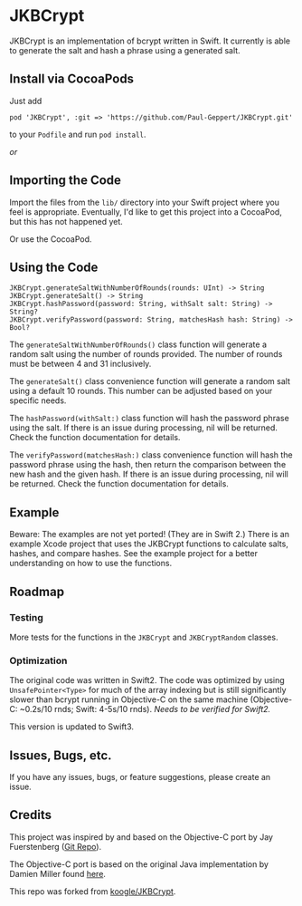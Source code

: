 # JKBCrypt

JKBCrypt is an implementation of bcrypt written in Swift. It currently is able to generate the salt and hash a phrase using a generated salt.

## Install via CocoaPods
Just add 
```
pod 'JKBCrypt', :git => 'https://github.com/Paul-Geppert/JKBCrypt.git'
```
to your `Podfile` and run `pod install`.

_or_

## Importing the Code

Import the files from the `lib/` directory into your Swift project where you feel is appropriate. Eventually, I'd like to get this project into a CocoaPod, but this has not happened yet.

Or use the CocoaPod.

## Using the Code

```
JKBCrypt.generateSaltWithNumberOfRounds(rounds: UInt) -> String
JKBCrypt.generateSalt() -> String
JKBCrypt.hashPassword(password: String, withSalt salt: String) -> String?
JKBCrypt.verifyPassword(password: String, matchesHash hash: String) -> Bool?
```

The `generateSaltWithNumberOfRounds()` class function will generate a random salt using the number of rounds provided. The number of rounds must be between 4 and 31 inclusively.

The `generateSalt()` class convenience function will generate a random salt using a default 10 rounds. This number can be adjusted based on your specific needs.

The `hashPassword(withSalt:)` class function will hash the password phrase using the salt. If there is an issue during processing, nil will be returned. Check the function documentation for details.

The `verifyPassword(matchesHash:)` class convenience function will hash the password phrase using the hash, then return the comparison between the new hash and the given hash. If there is an issue during processing, nil will be returned. Check the function documentation for details.

## Example

Beware: The examples are not yet ported! (They are in Swift 2.)
There is an example Xcode project that uses the JKBCrypt functions to calculate salts, hashes, and compare hashes. See the example project for a better understanding on how to use the functions.

## Roadmap

### Testing

More tests for the functions in the `JKBCrypt` and `JKBCryptRandom` classes.

### Optimization

The original code was written in Swift2. The code was optimized by using `UnsafePointer<Type>` for much of the array indexing but is still significantly slower than bcrypt running in Objective-C on the same machine (Objective-C: ~0.2s/10 rnds; Swift: 4-5s/10 rnds). _Needs to be verified for Swift2._

This version is updated to Swift3.

## Issues, Bugs, etc.

If you have any issues, bugs, or feature suggestions, please create an issue.

## Credits

This project was inspired by and based on the Objective-C port by Jay Fuerstenberg ([Git Repo](https://github.com/jayfuerstenberg/JFCommon)).

The Objective-C port is based on the original Java implementation by Damien Miller found [here](http://www.mindrot.org/projects/jBCrypt/).

This repo was forked from [koogle/JKBCrypt](https://github.com/koogle/JKBCrypt).
